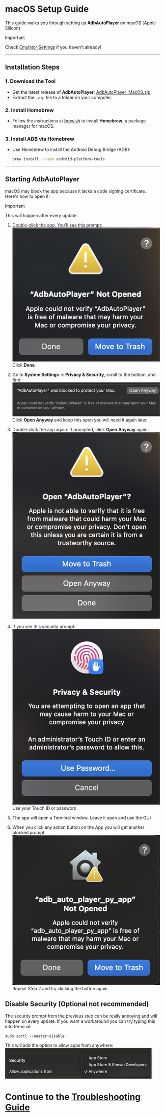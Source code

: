 # macOS Setup Guide

This guide walks you through setting up **AdbAutoPlayer** on macOS (Apple Silicon).

> [!IMPORTANT]
> Check [Emulator Settings](emulator-settings.md) if you haven't already!

---

## Installation Steps

### 1. **Download the Tool**
- Get the latest release of **AdbAutoPlayer**:
  [AdbAutoPlayer_MacOS.zip](https://github.com/yulesxoxo/AdbAutoPlayer/releases/latest).
- Extract the `.zip` file to a folder on your computer.

### 2. **Install Homebrew**
- Follow the instructions at [brew.sh](https://brew.sh/) to install **Homebrew**, a package manager for macOS.

### 3. **Install ADB via Homebrew**
- Use Homebrew to install the Android Debug Bridge (ADB):
  ```bash
  brew install --cask android-platform-tools
  ```

---

## Starting AdbAutoPlayer

macOS may block the app because it lacks a code signing certificate. Here's how to open it:
> [!IMPORTANT]
> This will happen after every update.


1. Double-click the app. You'll see this prompt:
   ![Blocked Prompt](../images/macos/not_opened.png)
   Click **Done**.

2. Go to **System Settings** → **Privacy & Security**, scroll to the bottom, and find:
   ![Blocked by macOS](../images/macos/was_blocked_to_protect_your_mac.png)
   Click **Open Anyway** and keep this open you will need it again later.

3. Double-click the app again. If prompted, click **Open Anyway** again:
   ![Open AdbAutoPlayer](../images/macos/open_adb_auto_player.png)

4. If you see this security prompt:
   ![Security Prompt](../images/macos/privacy_and_security.png)
   Use your Touch ID or password.

5. The app will open a Terminal window. Leave it open and use the GUI
6. When you click any action button on the App you will get another blocked prompt:
   ![Open AdbAutoPlayer](../images/macos/python_app_blocked.png)
    Repeat Step 2 and try clicking the button again.

## Disable Security (Optional not recommended)

The security prompt from the previous step can be really annoying and will happen on every update. If you want a workaround you can try typing this into terminal:
```shell
sudo spctl --master-disable
```
This will add the option to allow apps from anywhere:  
![allow_applications_from_anywhere.png](../images/macos/allow_applications_from_anywhere.png)

# Continue to the [Troubleshooting Guide](troubleshoot.md)
